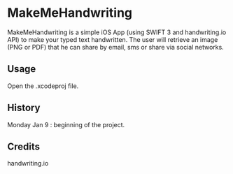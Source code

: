 # MakeMeHandwriting
MakeMeHandwriting is a simple iOS App (using SWIFT 3 and handwriting.io API) to make your typed text handwritten. The user will retrieve an image (PNG or PDF) that he can share by email, sms or share via social networks.

## Usage
Open the .xcodeproj file.

## History
Monday Jan 9 : beginning of the project.

## Credits
handwriting.io
